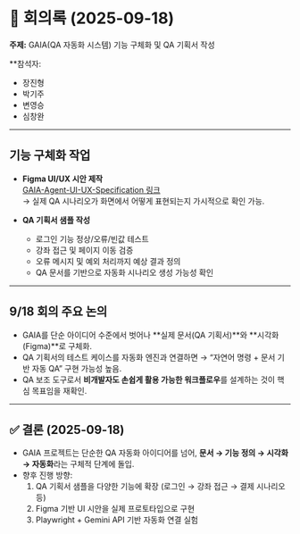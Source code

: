 # 📑 회의록 (2025-09-18)

**주제:** GAIA(QA 자동화 시스템) 기능 구체화 및 QA 기획서 작성  

**참석자: 
- 장진형  
- 박기주  
- 변영승  
- 심창완  





---

##  기능 구체화 작업

- **Figma UI/UX 시안 제작**  
  [GAIA-Agent-UI-UX-Specification 링크](https://www.figma.com/make/lc42cbBej7dQ0pDpLVdSLt/GAIA-Agent-UI-UX-Specification?node-id=0-1&p=f&t=pl8UUheQ8hZSWRnJ-0)  
  → 실제 QA 시나리오가 화면에서 어떻게 표현되는지 가시적으로 확인 가능.  

- **QA 기획서 샘플 작성**  
  - 로그인 기능 정상/오류/빈값 테스트  
  - 강좌 접근 및 페이지 이동 검증  
  - 오류 메시지 및 예외 처리까지 예상 결과 정의  
  - QA 문서를 기반으로 자동화 시나리오 생성 가능성 확인  

---

## 9/18 회의 주요 논의 

- GAIA를 단순 아이디어 수준에서 벗어나 **실제 문서(QA 기획서)**와 **시각화(Figma)**로 구체화.  
- QA 기획서의 테스트 케이스를 자동화 엔진과 연결하면 → “자연어 명령 + 문서 기반 자동 QA” 구현 가능성 높음.  
- QA 보조 도구로서 **비개발자도 손쉽게 활용 가능한 워크플로우**를 설계하는 것이 핵심 목표임을 재확인.  

---

## ✅ 결론 (2025-09-18)

- GAIA 프로젝트는 단순한 QA 자동화 아이디어를 넘어, **문서 → 기능 정의 → 시각화 → 자동화**라는 구체적 단계에 돌입.  
- 향후 진행 방향:  
  1. QA 기획서 샘플을 다양한 기능에 확장 (로그인 → 강좌 접근 → 결제 시나리오 등)  
  2. Figma 기반 UI 시안을 실제 프로토타입으로 구현  
  3. Playwright + Gemini API 기반 자동화 연결 실험  
